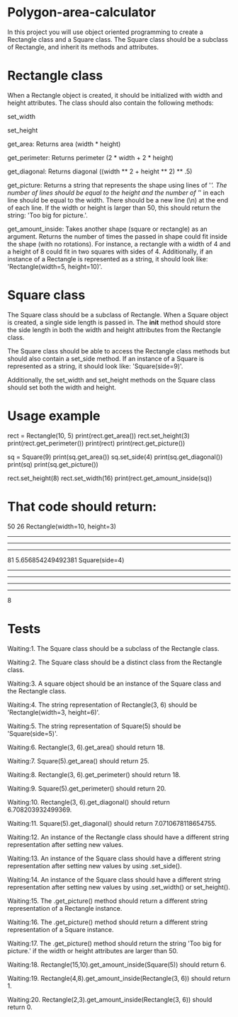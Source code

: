 # Polygon-area-calculator

In this project you will use object oriented programming to create a Rectangle class and a Square class. The Square class should be a subclass of Rectangle, and inherit its methods and attributes.

# Rectangle class
When a Rectangle object is created, it should be initialized with width and height attributes. The class should also contain the following methods:

set_width

set_height

get_area: Returns area (width * height)

get_perimeter: Returns perimeter (2 * width + 2 * height)

get_diagonal: Returns diagonal ((width ** 2 + height ** 2) ** .5)

get_picture: Returns a string that represents the shape using lines of '*'. The number of lines should be equal to the height and the number of '*' in each line should be equal to the width. There should be a new line (\n) at the end of each line. If the width or height is larger than 50, this should return the string: 'Too big for picture.'.

get_amount_inside: Takes another shape (square or rectangle) as an argument. Returns the number of times the passed in shape could fit inside the shape (with no rotations). For instance, a rectangle with a width of 4 and a height of 8 could fit in two squares with sides of 4.
Additionally, if an instance of a Rectangle is represented as a string, it should look like: 'Rectangle(width=5, height=10)'.

# Square class
The Square class should be a subclass of Rectangle. When a Square object is created, a single side length is passed in. The __init__ method should store the side length in both the width and height attributes from the Rectangle class.

The Square class should be able to access the Rectangle class methods but should also contain a set_side method. If an instance of a Square is represented as a string, it should look like: 'Square(side=9)'.

Additionally, the set_width and set_height methods on the Square class should set both the width and height.

# Usage example
rect = Rectangle(10, 5)
print(rect.get_area())
rect.set_height(3)
print(rect.get_perimeter())
print(rect)
print(rect.get_picture())

sq = Square(9)
print(sq.get_area())
sq.set_side(4)
print(sq.get_diagonal())
print(sq)
print(sq.get_picture())

rect.set_height(8)
rect.set_width(16)
print(rect.get_amount_inside(sq))

# That code should return:

50
26
Rectangle(width=10, height=3)
**********
**********
**********

81
5.656854249492381
Square(side=4)
****
****
****
****

8

# Tests

Waiting:1. The Square class should be a subclass of the Rectangle class.

Waiting:2. The Square class should be a distinct class from the Rectangle class.

Waiting:3. A square object should be an instance of the Square class and the Rectangle class.

Waiting:4. The string representation of Rectangle(3, 6) should be 'Rectangle(width=3, height=6)'.

Waiting:5. The string representation of Square(5) should be 'Square(side=5)'.

Waiting:6. Rectangle(3, 6).get_area() should return 18.

Waiting:7. Square(5).get_area() should return 25.

Waiting:8. Rectangle(3, 6).get_perimeter() should return 18.

Waiting:9. Square(5).get_perimeter() should return 20.

Waiting:10. Rectangle(3, 6).get_diagonal() should return 6.708203932499369.

Waiting:11. Square(5).get_diagonal() should return 7.0710678118654755.

Waiting:12. An instance of the Rectangle class should have a different string representation after setting new values.

Waiting:13. An instance of the Square class should have a different string representation after setting new values by using .set_side().

Waiting:14. An instance of the Square class should have a different string representation after setting new values by using .set_width() or set_height().

Waiting:15. The .get_picture() method should return a different string representation of a Rectangle instance.

Waiting:16. The .get_picture() method should return a different string representation of a Square instance.

Waiting:17. The .get_picture() method should return the string 'Too big for picture.' if the width or height attributes are larger than 50.

Waiting:18. Rectangle(15,10).get_amount_inside(Square(5)) should return 6.

Waiting:19. Rectangle(4,8).get_amount_inside(Rectangle(3, 6)) should return 1.

Waiting:20. Rectangle(2,3).get_amount_inside(Rectangle(3, 6)) should return 0.
